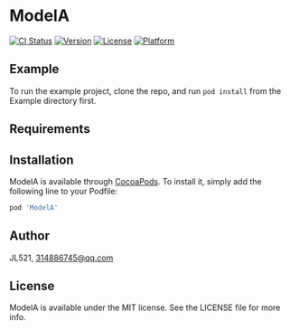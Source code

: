 # ModelA

[![CI Status](https://img.shields.io/travis/JL521/ModelA.svg?style=flat)](https://travis-ci.org/JL521/ModelA)
[![Version](https://img.shields.io/cocoapods/v/ModelA.svg?style=flat)](https://cocoapods.org/pods/ModelA)
[![License](https://img.shields.io/cocoapods/l/ModelA.svg?style=flat)](https://cocoapods.org/pods/ModelA)
[![Platform](https://img.shields.io/cocoapods/p/ModelA.svg?style=flat)](https://cocoapods.org/pods/ModelA)

## Example

To run the example project, clone the repo, and run `pod install` from the Example directory first.

## Requirements

## Installation

ModelA is available through [CocoaPods](https://cocoapods.org). To install
it, simply add the following line to your Podfile:

```ruby
pod 'ModelA'
```

## Author

JL521, 314886745@qq.com

## License

ModelA is available under the MIT license. See the LICENSE file for more info.
